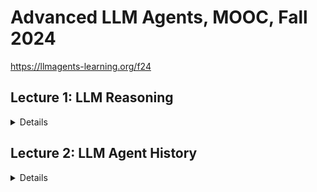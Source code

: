 # Advanced LLM Agents, MOOC, Fall 2024

https://llmagents-learning.org/f24

## Lecture 1: LLM Reasoning

<details>

### **Executive Summary**

This document explores the reasoning capabilities of Large Language Models (LLMs), moving beyond their basic functionality as text predictors. The core argument is that the ability to generate intermediate reasoning steps, mimicking human thought processes, is crucial for achieving effective problem-solving in LLMs. The document outlines various techniques to elicit this reasoning, such as Chain-of-Thought prompting and Self-Consistency, while also acknowledging limitations like sensitivity to irrelevant information and issues with self-correction.

---

### **Key Themes and Ideas**

#### **The Need for Reasoning in AI**
- The author questions whether current machine learning (ML), which often requires vast amounts of data, truly reflects artificial intelligence. They propose that a key missing element is reasoning, stating: *"Humans can learn from just a few examples because humans can reason."*
- A simple “last letter concatenation” task is used to highlight the deficiency of standard ML approaches and how LLMs can overcome this.
- The document points out a core concept: *"AI should be able to learn from just a few examples, like what humans usually do."*

#### **LLMs as Language Mimics and the Power of Intermediate Steps**
- LLMs are described as *"transformer"* models trained to predict the next word based on vast amounts of text, comparing their training to *"training parrots to mimic human languages."* This highlights their capacity for language manipulation.
- The paper emphasizes that LLMs can generate reasoning if prompted or trained correctly. The key concept is to *"derive the final answer through intermediate steps."*
- This point is illustrated with the *"last-letter-concatenation"* task by prompting the model to show its working, and with more complex math-based questions.

#### **Techniques for Eliciting Reasoning**
- **Chain-of-Thought (CoT) Prompting:**
  - *"Regardless of training, fine-tuning, or prompting, when provided with examples that include intermediate steps, LLMs will respond with intermediate steps."*
  - Demonstrates that prompting with step-by-step reasoning significantly improves accuracy.

- **Least-to-Most Prompting:**
  - Breaks down complex problems into smaller, more manageable sub-problems, allowing for easier generalization.
  - Example: *"Let's break down this problem: 1. How many apples does Anna have? 2. How many apples do Elsa and Anna have together?”*

- **Analogical Reasoning:**
  - LLMs can be prompted to recall related problems before attempting the current task.
  - *"A mathematician is a person who can find analogies between theorems; a better mathematician is one who can see analogies between proofs and the best mathematician can notice analogies between theories."* — Stefan Banach

- **Chain-of-Thought Decoding (Without Explicit Prompting):**
  - A less greedy decoding strategy allows LLMs to reveal step-by-step reasoning even without direct prompts.

- **Self-Consistency:**
  - Improves step-by-step reasoning by sampling multiple responses and selecting the most frequent answer.
  - *"More consistent, more likely to be correct."*

- **Universal Self-Consistency (USC):**
  - LLMs self-select the most consistent response, but *"the most consistent response"* is not always the most frequent.

#### **Theoretical Basis**
- *"There is nothing more practical than a good theory.”* — Kurt Lewin
- Argues that constant-depth transformers can solve inherently serial problems by generating sufficiently long intermediate steps.

---

### **Limitations of LLM Reasoning**

#### **Distraction by Irrelevant Context**
- LLMs can be easily distracted by irrelevant information in prompts, similar to humans.
- A significant performance drop is observed when irrelevant information is added to problems from the GSM8k dataset.

#### **Lack of Self-Correction**
- While LLMs can be prompted to review their responses, self-correction sometimes worsens the answer.
- Indicates that self-correction is not robust without access to an "oracle" answer.

#### **Importance of Premise Order**
- The order of information presented in a problem affects LLM reasoning capabilities.
- Random ordering results in a performance drop, showing that *"Premise Order Matters in Reasoning."*

---

### **Future Directions and Open Questions**
- The author calls for a model that can autonomously learn reasoning techniques and overcome identified limitations.
- Emphasizes the need to better understand these challenges before attempting to fix them.
- *"If I were given one hour to save the planet, I would spend 59 minutes defining the problem and one minute resolving it."* — Albert Einstein

---

### **Key Quotes**
- *"Humans can learn from just a few examples because humans can reason."*
- *"Make things as simple as possible but no simpler."* — Albert Einstein
- *"Derive the final answer through a series of small steps."*
- *"Regardless of training, fine-tuning, or prompting, when provided with examples that include intermediate steps, LLMs will respond with intermediate steps."*
- *"The truth always turns out to be simpler than you thought.”* — Richard P. Feynman
- *"The best way to predict the future is to invent it."* — Alan Kay

---

### **Conclusion**

This document highlights the critical role of reasoning in the development of advanced AI. It demonstrates that LLMs can be coaxed into reasoning using various techniques but acknowledges current limitations in areas such as self-correction and handling irrelevant information. Future LLM research must address these limitations to unlock their full potential for solving complex problems.


Ref:
- https://www.youtube.com/live/QL-FS_Zcmyo
- https://llmagents-learning.org/slides/llm-reasoning.pdf

</details>

## Lecture 2: LLM Agent History

<details>

### ChatGPT Brief:

<details>

#### **Overview of LLM Agents**
The document provides a historical and technical overview of **Large Language Model (LLM) agents**, their evolution, and their role in reasoning and acting within environments.

#### **Key Concepts**
1. **Definition of Agents** – Intelligent systems that interact with an environment, including physical (robots, autonomous cars) and digital environments (chatbots, DQN for games, etc.).
2. **LLM Agents** – These agents use **LLMs to process text-based observations and take actions**. They evolve through:
   - **Text Agents** (e.g., ELIZA)
   - **LLM-based Agents** (e.g., SayCan, Language Planner)
   - **Reasoning Agents** (e.g., ReAct, AutoGPT)

#### **Historical Evolution**
1. **Early AI Agents**
   - **ELIZA (1966)** – Simple rule-based text agent.
   - **LSTM-DQN (2015)** – Used reinforcement learning for text-based environments.
2. **LLMs and Reasoning**
   - **Few-shot learning** (NeurIPS 2020) showed LLMs could generalize with minimal examples.
   - **Chain-of-Thought (CoT)** and **Tree-of-Thought (ToT)** approaches improved stepwise reasoning.
3. **Modern LLM Agents**
   - **ReAct (Reasoning + Acting)** – Introduces structured reasoning combined with external actions (e.g., using tools, APIs).
   - **Retrieval-Augmented Generation (RAG)** – Enhances factual accuracy by retrieving external knowledge.

#### **Capabilities and Use Cases**
1. **Question Answering (QA)**
   - Requires different methods for **knowledge-based** (RAG), **computational** (PoT), and **reasoning-intensive** (CoT) queries.
2. **Tool Use**
   - LLMs interact with tools (calculators, APIs, search engines) to extend functionality.
3. **Long-Term Memory**
   - Concepts like **Reflexion**, **Voyager**, and **Generative Agents** enable LLMs to remember and refine knowledge over multiple interactions.

#### **Future Challenges & Research Areas**
1. **Enhancing Memory & Learning** – Moving beyond short-term context windows to **persistent knowledge retention**.
2. **Scaling Multi-Agent Systems** – Exploring **collaborative AI agents** that can interact efficiently.
3. **Improving Robustness & Accuracy** – Avoiding hallucinations and ensuring reliable decision-making.

#### **Conclusion**
The document highlights the **progression from rule-based AI to modern LLM agents**, emphasizing the synergy between reasoning and acting (ReAct), the importance of **retrieval-enhanced learning**, and the need for **long-term memory** in AI systems. Future advancements will focus on improving **generalization, robustness, and adaptability**.

</details>

### Google Notebook Brief:

<details>

Here is your formatted briefing document:  

---

# **Briefing Document: LLM Agents – History, Concepts, and Future Directions**  

## **1. Introduction**  
This document provides a structured overview of the evolution and current state of **Large Language Model (LLM) agents**, drawing insights from *L2_llm_agent_history.pdf* by **Shunyu Yao**. It covers key concepts, historical evolution, reasoning mechanisms, and future research challenges. The presentation underscores the importance of **abstraction, generality, and learning from past methodologies**, while also addressing practical applications and existing limitations.  

## **2. Defining "Agent" and "LLM Agent"**  
An **agent** is an "intelligent" system that interacts with an **environment**, which can be:  
- **Physical**: Robots, autonomous cars  
- **Digital**: Atari game AI, Siri, AlphaGo  
- **Human-Interfacing**: Chatbots  

The definition of an agent is dynamic, evolving based on interpretations of **"intelligence"** and **"environment."**  

### **Classification of LLM Agents**  
LLM agents are categorized into three levels:  
1. **Text Agent**  
   - Uses **text as both action and observation**  
   - Examples: **ELIZA** (rule-based chatbot), **LSTM-DQN** (deep RL for text-based games)  
   - **Limitations**: Domain-specific, lacks generalization  

2. **LLM Agent**  
   - Uses LLMs to **process inputs and generate actions**  
   - Examples: **SayCan**, **Language Planner**  

3. **Reasoning Agent**  
   - Uses **LLMs to reason before acting**  
   - Examples: **ReAct**, **AutoGPT**  
   - The **main focus** of the discussion  

## **3. Historical Context**  
The document traces the progression of **AI agents** through three distinct eras:  

1. **Symbolic AI Agents**  
   - Example: **ELIZA (1966)** – A **rule-based text agent**  
   - **Challenges**: "Domain-specific," "manual design required," **limited adaptability**  

2. **Deep Reinforcement Learning (RL) Agents**  
   - Example: **LSTM-DQN (2015)** – Used deep RL for language-based tasks  
   - **Challenges**: Requires **scalar reward signals**, extensive training  

3. **LLM Agents**  
   - Emerged due to the **few-shot learning** capability of LLMs  
   - **Trained via next-token prediction on large text corpora**  
   - **Inference through few-shot prompting for diverse tasks**  
   - Introduces **generality** over domain-specific constraints  

The shift from **symbolic/numerical representations to open-ended natural language** allowed LLMs to operate **more flexibly**.  

## **4. The Role of Reasoning and Acting**  
Traditional AI agents either:  
1. **Lacked external knowledge/tools**, leading to incorrect responses.  
2. **Lacked reasoning**, making their actions unreliable.  

### **The ReAct Paradigm**  
To address these issues, the **ReAct** (Reasoning + Acting) approach was introduced, emphasizing:  
- **"Synergy of reasoning and acting"**  
- **Systematic exploration**  
- **Integration of external feedback**  

The structured reasoning-action loop allows the agent to:  
1. **Analyze observations**  
2. **Formulate reasoning-based thoughts**  
3. **Execute informed actions**  
4. **Adjust reasoning based on outcomes**  

> *"Acting supports reasoning, reasoning guides acting."*  

## **5. Long-Term Memory and Learning**  
### **Challenges of Short-Term Memory**  
- **"Append-only" nature**  
- **Limited context and attention span**  
- **Cannot persist across different tasks**  

### **Long-Term Memory Solutions**  
To overcome these limitations, **long-term memory architectures** enable LLM agents to:  
- **Read and write information persistently**  
- **Store experiences, knowledge, and skills**  
- **Continuously improve based on prior learning**  

#### **Memory-Based Approaches**  
- **Reflexion** – "Verbal reinforcement learning" via textual feedback.  
- **Voyager** – Procedural memory for **task execution.**  
- **Generative Agents** – Episodic memory of **past experiences.**  

Long-term memory integration is **crucial** for making LLMs **adaptive and self-improving**.  

## **6. Moving Beyond QA and Games**  
The document explores **LLM applications** beyond traditional QA and gaming into **digital automation**.  

### **Challenges in Digital Automation**  
- Despite **"tremendous practical values,"** progress has been **slow**.  
- **Difficulties** include:  
  - **Reasoning over real-world language**  
  - **Decision-making over open-ended, long-term actions**  

### **New Benchmarks & Environments**  
1. **MiniWoB** – Small-scale, impractical agent benchmarks.  
2. **WebShop** – A large-scale, **Amazon product-based** interaction environment.  
3. **WebArena & SWE-Bench** – Real-world **software engineering automation** challenges.  
4. **ChemCrow** – LLMs for **scientific discovery** (e.g., **new chemical compounds**).  

Future AI systems must shift toward **scalable, realistic, and complex problem-solving environments**.  

## **7. Key Lessons and Future Directions**  
### **Lessons for AI Research**  
- **Simplicity & Generality** – AI models should be simple but widely applicable.  
- **Thinking in Abstraction** – Avoid **task-specific fixes**; focus on **broad principles**.  
- **Understanding Tasks** – Learn from **task structures**, not **narrow implementations**.  
- **Historical Awareness** – AI research should **build on past methodologies**.  

### **Future Research Directions**  
1. **Training Improvements**  
   - **Fine-tuning agents for planning, self-evaluation, calibration**  
   - **FireAct** project enhances LLM-agent synergy  

2. **Interface Design**  
   - **Human-Computer Interfaces (HCI)**  
   - **Agent-Computer Interfaces (ACI)** for **better adaptability**  
   - **SWE-agent** demonstrates the role of well-designed interfaces  

3. **Robustness & Safety**  
   - **Reliability in automated decision-making**  
   - **Human-in-the-loop AI** (to prevent catastrophic failures)  
   - **Tau-bench** assesses real-world human-agent collaboration  
   - *Case Study:* **Air Canada chatbot failure** highlights **AI liability risks**  

4. **Benchmarking Real-World AI**  
   - Moving beyond **simplistic game-based** tests  
   - Emphasizing **practical AI integration in workflows**  

## **8. Conclusion**  
The **rapid evolution of LLM agents** has shifted AI capabilities from **basic text processing to complex reasoning and acting.** The introduction of **ReAct**, long-term memory, and more sophisticated benchmarks **paves the way for the next generation of AI.**  

### **Key Takeaways**  
✔ **LLM agents have evolved from rule-based AI to dynamic reasoning systems.**  
✔ **ReAct combines reasoning and action for better problem-solving.**  
✔ **Memory-enhanced AI improves adaptability and long-term learning.**  
✔ **Future research must focus on robustness, scalability, and real-world automation.**  

As AI moves beyond artificial environments, the **next frontier lies in deploying LLM agents for real-world tasks and human-AI collaboration.**  

### **Feedback and Further Reading**  
For further insights and discussion, the presentation provides a feedback link.    
</details>

Ref:
- https://www.youtube.com/watch?v=RM6ZArd2nVc
- https://llmagents-learning.org/slides/llm_agent_history.pdf

</details>




